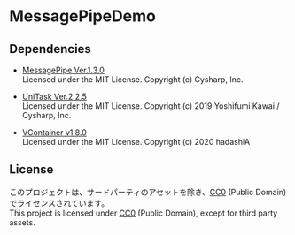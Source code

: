 # MessagePipeDemo

## Dependencies
- [MessagePipe Ver.1.3.0](https://github.com/Cysharp/MessagePipe/releases/tag/1.3.0)  
  Licensed under the MIT License. Copyright (c) Cysharp, Inc.

- [UniTask Ver.2.2.5](https://github.com/Cysharp/UniTask/releases/tag/2.2.5)  
  Licensed under the MIT License. Copyright (c) 2019 Yoshifumi Kawai / Cysharp, Inc.

- [VContainer v1.8.0](https://github.com/hadashiA/VContainer/releases/tag/1.8.0)  
  Licensed under the MIT License. Copyright (c) 2020 hadashiA

## License
このプロジェクトは、サードパーティのアセットを除き、[CC0](http://creativecommons.org/publicdomain/zero/1.0/deed.ja) (Public Domain) でライセンスされています。  
This project is licensed under [CC0](https://creativecommons.org/publicdomain/zero/1.0/deed.en) (Public Domain), except for third party assets.
